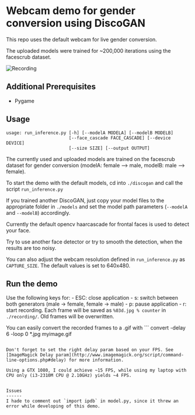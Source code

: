Webcam demo for gender conversion using DiscoGAN
=========================================

This repo uses the default webcam for live gender conversion.

The uploaded models were trained for ~200,000 iterations using the facescrub dataset.

![Recording](https://github.com/ptrblck/DiscoGAN/raw/master/assets/live_demo_recording.gif "Recording")



Additional Prerequisites
-------------
   - Pygame

Usage
-----
```
usage: run_inference.py [-h] [--modelA MODELA] [--modelB MODELB]
                        [--face_cascade FACE_CASCADE] [--device DEVICE]
                        [--size SIZE] [--output OUTPUT] 
```
The currently used and uploaded models are trained on the facescrub dataset for gender conversion (modelA: female --> male, modelB: male --> female).

To start the demo with the default models, cd into `./discogan` and call the script `run_inference.py`

If you trained another DiscoGAN, just copy your model files to the appropriate folder in `./models` and set the model path parameters (`--modelA` and `--modelB`) accordingly.

Currently the default opencv haarcascade for frontal faces is used to detect your face.

Try to use another face detector or try to smooth the detection, when the results are too noisy.

You can also adjust the webcam resolution defined in `run_inference.py` as `CAPTURE_SIZE`. The default values is set to 640x480.


Run the demo
----------------
Use the following keys for:
    - ESC: close application
    - s: switch between both generators (male -> female, female -> male)
    - p: pause application
    - r: start recording. Each frame will be saved as `%03d.jpg % counter` in `./recording/`. Old frames will be overwritten.

You can easily convert the recorded frames to a .gif with ```
convert -delay 6 -loop 0 *.jpg myimage.gif
```

Don't forget to set the right delay param based on your FPS. See [ImageMagick Delay param](http://www.imagemagick.org/script/command-line-options.php#delay) for more information.

Using a GTX 1080, I could achieve ~15 FPS, while using my laptop with CPU only (i3-2310M CPU @ 2.10GHz) yields ~4 FPS.


Issues
------
I hade to comment out `import ipdb` in model.py, since it threw an error while developing of this demo.
